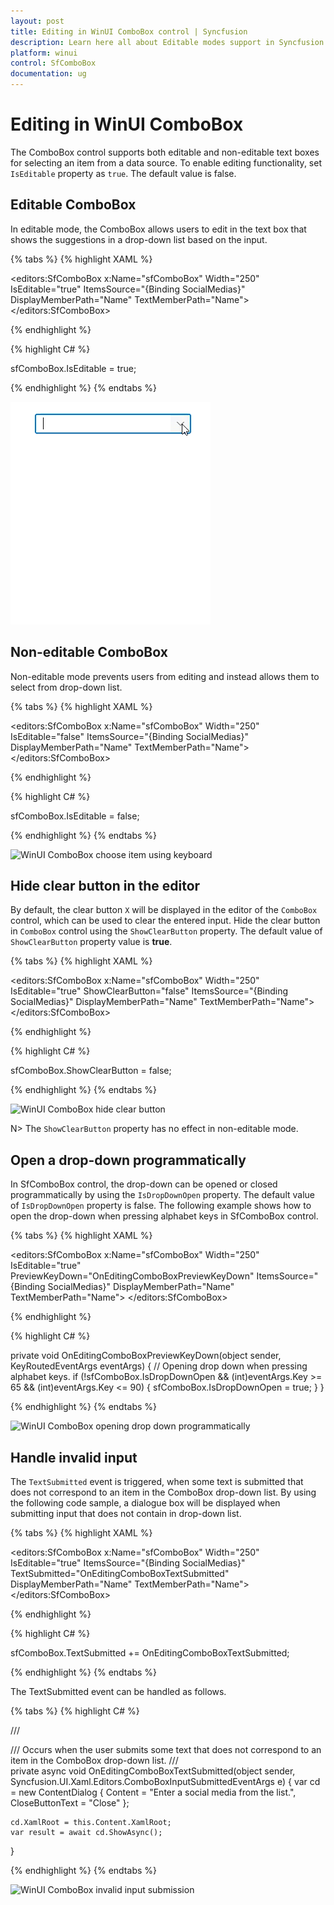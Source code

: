 ```yaml
---
layout: post
title: Editing in WinUI ComboBox control | Syncfusion
description: Learn here all about Editable modes support in Syncfusion WinUI ComboBox (multi-select ComboBox) control and more.
platform: winui
control: SfComboBox
documentation: ug
---
```


# Editing in WinUI ComboBox

The ComboBox control supports both editable and non-editable text boxes for selecting an item from a data source. To enable editing functionality, set `IsEditable` property as `true`. The default value is false.

## Editable ComboBox

In editable mode, the ComboBox allows users to edit in the text box that shows the suggestions in a drop-down list based on the input.

{% tabs %}
{% highlight XAML %}

<editors:SfComboBox x:Name="sfComboBox"
                    Width="250"
                    IsEditable="true"
                    ItemsSource="{Binding SocialMedias}"
                    DisplayMemberPath="Name"
                    TextMemberPath="Name">
</editors:SfComboBox>

{% endhighlight %}

{% highlight C# %}

sfComboBox.IsEditable = true;

{% endhighlight %}
{% endtabs %}

![WinUI ComboBox choose item using editing](Editing_images/winui-combobox-edit-mode.gif)

## Non-editable ComboBox

Non-editable mode prevents users from editing and instead allows them to select from drop-down list.

{% tabs %}
{% highlight XAML %}

<editors:SfComboBox x:Name="sfComboBox"
                    Width="250"
                    IsEditable="false"
                    ItemsSource="{Binding SocialMedias}"
                    DisplayMemberPath="Name"
                    TextMemberPath="Name">
</editors:SfComboBox>

{% endhighlight %}

{% highlight C# %}

sfComboBox.IsEditable = false;

{% endhighlight %}
{% endtabs %}

![WinUI ComboBox choose item using keyboard](Editing_images/winui-combobox-non-edit-mode.gif)

## Hide clear button in the editor

By default, the clear button `X` will be displayed in the editor of the `ComboBox` control, which can be used to clear the entered input. Hide the clear button in `ComboBox` control using the `ShowClearButton` property. The default value of `ShowClearButton` property value is **true**.

{% tabs %}
{% highlight XAML %}

<editors:SfComboBox x:Name="sfComboBox"
                    Width="250"
                    IsEditable="true"
                    ShowClearButton="false"
                    ItemsSource="{Binding SocialMedias}"
                    DisplayMemberPath="Name"
                    TextMemberPath="Name">
</editors:SfComboBox>

{% endhighlight %}

{% highlight C# %}

sfComboBox.ShowClearButton = false;

{% endhighlight %}
{% endtabs %}

![WinUI ComboBox hide clear button](Editing_images/winui-combobox-hideclearbutton.png)

N> The `ShowClearButton` property has no effect in non-editable mode.

## Open a drop-down programmatically

In SfComboBox control, the drop-down can be opened or closed programmatically by using the `IsDropDownOpen` property. The default value of `IsDropDownOpen` property is false. The following example shows how to open the drop-down when pressing alphabet keys in SfComboBox control.

{% tabs %}
{% highlight XAML %}

<editors:SfComboBox x:Name="sfComboBox"
                    Width="250"
                    IsEditable="true"
                    PreviewKeyDown="OnEditingComboBoxPreviewKeyDown"
                    ItemsSource="{Binding SocialMedias}"
                    DisplayMemberPath="Name"
                    TextMemberPath="Name">
</editors:SfComboBox>

{% endhighlight %}

{% highlight C# %}

private void OnEditingComboBoxPreviewKeyDown(object sender, KeyRoutedEventArgs eventArgs)
{
    // Opening drop down when pressing alphabet keys.
    if (!sfComboBox.IsDropDownOpen && (int)eventArgs.Key >= 65 && (int)eventArgs.Key <= 90)
    {
        sfComboBox.IsDropDownOpen = true;
    }
}

{% endhighlight %}
{% endtabs %}

![WinUI ComboBox opening drop down programmatically](Editing_images/winui-combobox-open-dropdown-programmatically.gif)

## Handle invalid input 

The `TextSubmitted` event is triggered, when some text is submitted that does not correspond to an item in the ComboBox drop-down list. By using the following code sample, a dialogue box will be displayed when submitting input that does not contain in drop-down list.

{% tabs %}
{% highlight XAML %}

<editors:SfComboBox x:Name="sfComboBox"
                    Width="250"
                    IsEditable="true"
                    ItemsSource="{Binding SocialMedias}"
                    TextSubmitted="OnEditingComboBoxTextSubmitted"
                    DisplayMemberPath="Name"
                    TextMemberPath="Name">
</editors:SfComboBox>

{% endhighlight %}

{% highlight C# %}

sfComboBox.TextSubmitted += OnEditingComboBoxTextSubmitted;

{% endhighlight %}
{% endtabs %}

The TextSubmitted event can be handled as follows.

{% tabs %}
{% highlight C# %}

/// <summary>
/// Occurs when the user submits some text that does not correspond to an item in the ComboBox drop-down list.
/// </summary>
private async void OnEditingComboBoxTextSubmitted(object sender, Syncfusion.UI.Xaml.Editors.ComboBoxInputSubmittedEventArgs e)
{
    var cd = new ContentDialog
    {
        Content = "Enter a social media from the list.",
        CloseButtonText = "Close"
    };

    cd.XamlRoot = this.Content.XamlRoot;
    var result = await cd.ShowAsync();
}

{% endhighlight %}
{% endtabs %}

![WinUI ComboBox invalid input submission](Editing_images/winui-combobox-invalid-input-submission.png)